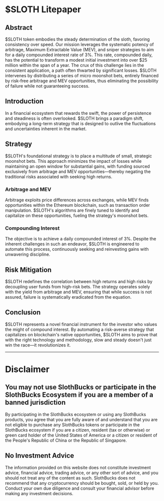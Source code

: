 # $SLOTH Litepaper

## Abstract

$SLOTH token embodies the steady determination of the sloth, favoring consistency over speed. Our mission leverages the systematic potency of arbitrage, Maximum Extractable Value (MEV), and sniper strategies to aim for a daily compounded interest rate of 3%. This rate, compounded daily, has the potential to transform a modest initial investment into over $25 million within the span of a year. The crux of this challenge lies in the consistent application, a path often thwarted by significant losses. $SLOTH intervenes by distributing a series of micro moonshot bets, entirely financed by risk-free arbitrage and MEV opportunities, thus eliminating the possibility of failure while not guaranteeing success.

## Introduction

In a financial ecosystem that rewards the swift, the power of persistence and steadiness is often overlooked. $SLOTH brings a paradigm shift, embodying a long-term strategy that is designed to outlive the fluctuations and uncertainties inherent in the market.

## Strategy

$SLOTH's foundational strategy is to place a multitude of small, strategic moonshot bets. This approach minimizes the impact of losses while maintaining an open window for substantial gains, with funding sourced exclusively from arbitrage and MEV opportunities—thereby negating the traditional risks associated with seeking high returns.

### Arbitrage and MEV

Arbitrage exploits price differences across exchanges, while MEV finds opportunities within the Ethereum blockchain, such as transaction order manipulation. $SLOTH's algorithms are finely tuned to identify and capitalize on these opportunities, fueling the strategy's moonshot bets.

### Compounding Interest

The objective is to achieve a daily compounded interest of 3%. Despite the inherent challenges in such an endeavor, $SLOTH is engineered to automate this process, continuously seeking and reinvesting gains with unwavering discipline.

## Risk Mitigation

$SLOTH redefines the correlation between high returns and high risks by decoupling user funds from high-risk bets. The strategy operates solely with the yield from arbitrage and MEV, ensuring that while success is not assured, failure is systematically eradicated from the equation.

## Conclusion

$SLOTH represents a novel financial instrument for the investor who values the might of compound interest. By automating a risk-averse strategy that capitalizes on blockchain's native opportunities, $SLOTH aims to prove that with the right technology and methodology, slow and steady doesn't just win the race—it revolutionizes it.

---

# Disclaimer

## You may not use SlothBucks or participate in the SlothBucks Ecosystem if you are a member of a banned jurisdiction

By participating in the SlothBucks ecosystem or using any SlothBucks products, you agree that you are fully aware of and understand that you are not eligible to purchase any SlothBucks tokens or participate in the SlothBucks ecosystem if you are a citizen, resident (tax or otherwise) or green card holder of the United States of America or a citizen or resident of the People's Republic of China or the Republic of Singapore.

## No Investment Advice

The information provided on this website does not constitute investment advice, financial advice, trading advice, or any other sort of advice, and you should not treat any of the content as such. SlothBucks does not recommend that any cryptocurrency should be bought, sold, or held by you. Conduct your own due diligence and consult your financial advisor before making any investment decisions.
